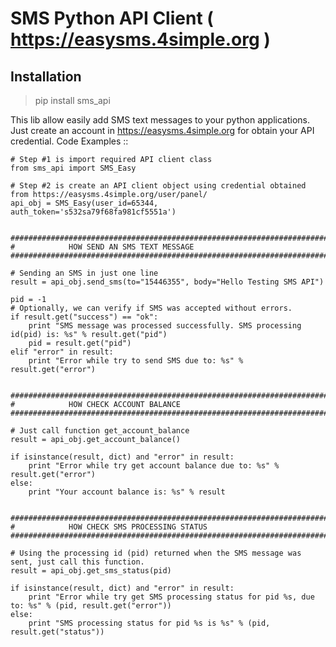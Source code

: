 SMS Python API Client ( https://easysms.4simple.org )
=====================================================

Installation
------------

> pip  install sms_api


This lib allow easily add SMS text messages to your python applications. Just create an account in
https://easysms.4simple.org for obtain your API credential.
Code Examples ::

    # Step #1 is import required API client class
    from sms_api import SMS_Easy
    
    # Step #2 is create an API client object using credential obtained from https://easysms.4simple.org/user/panel/
    api_obj = SMS_Easy(user_id=65344, auth_token='s532sa79f68fa981cf5551a')
    
    
    ##########################################################################
    #            HOW SEND AN SMS TEXT MESSAGE
    ##########################################################################
    
    # Sending an SMS in just one line
    result = api_obj.send_sms(to="15446355", body="Hello Testing SMS API")
    
    pid = -1
    # Optionally, we can verify if SMS was accepted without errors.
    if result.get("success") == "ok":
        print "SMS message was processed successfully. SMS processing id(pid) is: %s" % result.get("pid")
        pid = result.get("pid")
    elif "error" in result:
        print "Error while try to send SMS due to: %s" % result.get("error")
    
    
    ##########################################################################
    #            HOW CHECK ACCOUNT BALANCE
    ##########################################################################
    
    # Just call function get_account_balance
    result = api_obj.get_account_balance()
    
    if isinstance(result, dict) and "error" in result:
        print "Error while try get account balance due to: %s" % result.get("error")
    else:
        print "Your account balance is: %s" % result
    
    
    ##########################################################################
    #            HOW CHECK SMS PROCESSING STATUS
    ##########################################################################
    
    # Using the processing id (pid) returned when the SMS message was sent, just call this function.
    result = api_obj.get_sms_status(pid)
    
    if isinstance(result, dict) and "error" in result:
        print "Error while try get SMS processing status for pid %s, due to: %s" % (pid, result.get("error"))
    else:
        print "SMS processing status for pid %s is %s" % (pid, result.get("status"))